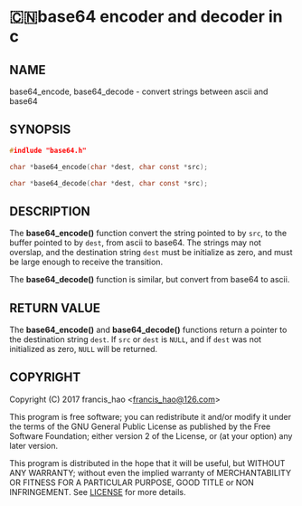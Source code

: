 # :cn:base64 encoder and decoder in c

## **NAME**
base64_encode, base64_decode - convert strings between ascii and base64

## **SYNOPSIS**
```c
#indlude "base64.h"

char *base64_encode(char *dest, char const *src);

char *base64_decode(char *dest, char const *src);
```

## **DESCRIPTION**
The **base64_encode()** function convert the string pointed to by `src`,
to the buffer pointed to by `dest`, from ascii to base64.
The strings may not overslap, and the destination string `dest` must be 
initialize as zero, and must be large enough to receive the transition.

The **base64_decode()** function is similar, but convert from base64 to ascii.

## **RETURN VALUE**

The **base64_encode()** and **base64_decode()** functions return a pointer to the  destination string `dest`. If `src` or `dest` is `NULL`, and if `dest` was not initialized as zero, `NULL` will be returned.

## **COPYRIGHT**
Copyright (C) 2017 francis_hao \<francis_hao@126.com>

This program is free software; you can redistribute it and/or modify 
it under the terms of the GNU General Public License as published by 
the Free Software Foundation; either version 2 of the License, 
or (at your option) any later version.

This program is distributed in the hope that it will be useful, but
WITHOUT ANY WARRANTY; without even the implied warranty of
MERCHANTABILITY OR FITNESS FOR A PARTICULAR PURPOSE, GOOD TITLE or
NON INFRINGEMENT.  See [LICENSE] for more details.




[LICENSE]:LICENSE


